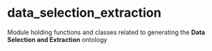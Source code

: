 # data_selection_extraction

Module holding functions and classes related to generating the **Data Selection and Extraction** ontology